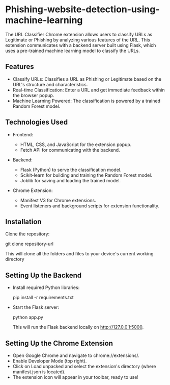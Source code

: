# Phishing-website-detection-using-machine-learning

The URL Classifier Chrome extension allows users to classify URLs as Legitimate or Phishing by analyzing various features of the URL. This extension communicates with a backend server built using Flask, which uses a pre-trained machine learning model to classify the URLs.



## Features

- Classify URLs: Classifies a URL as Phishing or Legitimate based on the URL's structure and characteristics.
- Real-time Classification: Enter a URL and get immediate feedback within the browser popup.
- Machine Learning Powered: The classification is powered by a trained Random Forest model.

## Technologies Used 

- Frontend:

  - HTML, CSS, and JavaScript for the extension popup.
  - Fetch API for communicating with the backend.

- Backend:

  - Flask (Python) to serve the classification model.
  - Scikit-learn for building and training the Random Forest model.
  - Joblib for saving and loading the trained model.
 
- Chrome Extension:

  - Manifest V3 for Chrome extensions.
  - Event listeners and background scripts for extension functionality.

## Installation

Clone the repository:

git clone repository-url

This will clone all the folders and files to your device's current working directory

## Setting Up the Backend

- Install required Python libraries:

  pip install -r requirements.txt

- Start the Flask server:

  python app.py
  
  This will run the Flask backend locally on http://127.0.0.1:5000.

## Setting Up the Chrome Extension
- Open Google Chrome and navigate to chrome://extensions/.
- Enable Developer Mode (top right).
- Click on Load unpacked and select the extension's directory (where manifest.json is located).
- The extension icon will appear in your toolbar, ready to use!

  
